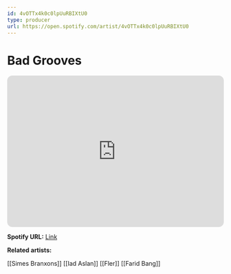 ```yaml
---
id: 4vOTTx4k0c0lpUuRBIXtU0
type: producer
url: https://open.spotify.com/artist/4vOTTx4k0c0lpUuRBIXtU0
---
```

# Bad Grooves

<iframe style="border-radius:12px" src="https://open.spotify.com/embed/artist/4vOTTx4k0c0lpUuRBIXtU0" width="100%" height="352" frameBorder="0" allowfullscreen="" allow="autoplay; clipboard-write; encrypted-media; fullscreen; picture-in-picture" loading="lazy"></iframe>

**Spotify URL:** [Link](https://open.spotify.com/artist/4vOTTx4k0c0lpUuRBIXtU0)

**Related artists:**

[[Simes Branxons]]
[[Iad Aslan]]
[[Fler]]
[[Farid Bang]]

